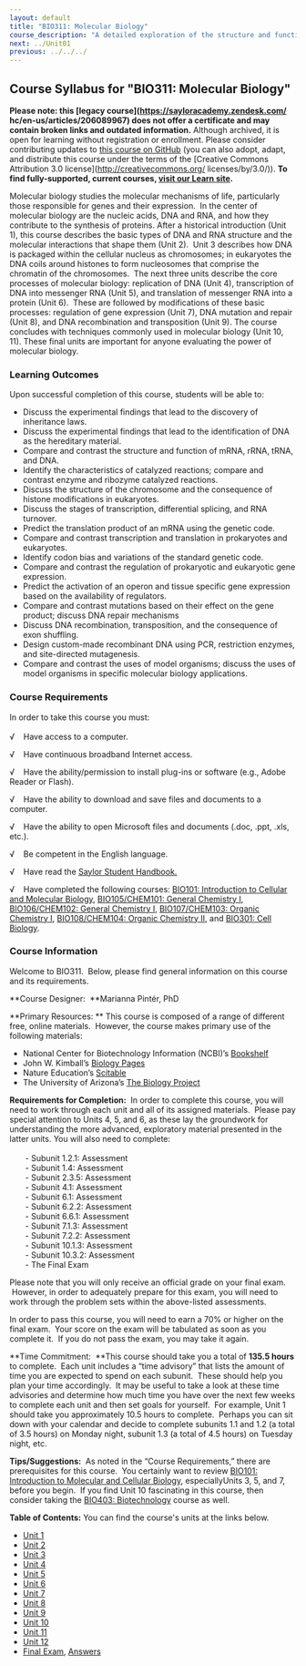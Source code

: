 ```yaml
---
layout: default
title: "BIO311: Molecular Biology"
course_description: "A detailed exploration of the structure and function of DNA and RNA and how these nucleic acids are used to form proteins, and their importance in genetics and inheritance. Special emphasis is placed on DNA replication, transcription, gene expression, mutation and repair, recombination, molecular techniques, and appropriate molecular models."
next: ../Unit01
previous: ../../../
---
```

Course Syllabus for "BIO311: Molecular Biology"
-----------------------------------------------

**Please note: this [legacy course](https://sayloracademy.zendesk.com/
hc/en-us/articles/206089967) does not offer a certificate and may contain 
broken links and outdated information.** Although archived, it is open 
for learning without registration or enrollment. Please consider contributing 
updates to [this course on GitHub](https://github.com/saylordotorg/course_bio311) 
(you can also adopt, adapt, and distribute this course under the terms of 
the [Creative Commons Attribution 3.0 license](http://creativecommons.org/
licenses/by/3.0/)). **To find fully-supported, current courses, [visit our 
Learn site](https://learn.saylor.org).**

Molecular biology studies the molecular mechanisms of life, particularly
those responsible for genes and their expression.  In the center of
molecular biology are the nucleic acids, DNA and RNA, and how they
contribute to the synthesis of proteins. After a historical introduction
(Unit 1), this course describes the basic types of DNA and RNA structure
and the molecular interactions that shape them (Unit 2).  Unit 3
describes how DNA is packaged within the cellular nucleus as
chromosomes; in eukaryotes the DNA coils around histones to form
nucleosomes that comprise the chromatin of the chromosomes.  The next
three units describe the core processes of molecular biology:
replication of DNA (Unit 4), transcription of DNA into messenger RNA
(Unit 5), and translation of messenger RNA into a protein (Unit 6). 
These are followed by modifications of these basic processes: regulation
of gene expression (Unit 7), DNA mutation and repair (Unit 8), and DNA
recombination and transposition (Unit 9). The course concludes with
techniques commonly used in molecular biology (Unit 10, 11). These final
units are important for anyone evaluating the power of molecular
biology.

### Learning Outcomes

Upon successful completion of this course, students will be able to:  

-   Discuss the experimental findings that lead to the discovery of
    inheritance laws.
-   Discuss the experimental findings that lead to the identification of
    DNA as the hereditary material.
-   Compare and contrast the structure and function of mRNA, rRNA, tRNA,
    and DNA.
-   Identify the characteristics of catalyzed reactions; compare and
    contrast enzyme and ribozyme catalyzed reactions.
-   Discuss the structure of the chromosome and the consequence of
    histone modifications in eukaryotes.
-   Discuss the stages of transcription, differential splicing, and RNA
    turnover.
-   Predict the translation product of an mRNA using the genetic code.
-   Compare and contrast transcription and translation in prokaryotes
    and eukaryotes.
-   Identify codon bias and variations of the standard genetic code.
-   Compare and contrast the regulation of prokaryotic and eukaryotic
    gene expression.
-   Predict the activation of an operon and tissue specific gene
    expression based on the availability of regulators.
-   Compare and contrast mutations based on their effect on the gene
    product; discuss DNA repair mechanisms
-   Discuss DNA recombination, transposition, and the consequence of
    exon shuffling.
-   Design custom-made recombinant DNA using PCR, restriction enzymes,
    and site-directed mutagenesis.
-   Compare and contrast the uses of model organisms; discuss the uses
    of model organisms in specific molecular biology applications.

### Course Requirements

In order to take this course you must:  
    
 √    Have access to a computer.  
  
 √    Have continuous broadband Internet access.  
  
 √    Have the ability/permission to install plug-ins or software (e.g.,
Adobe Reader or Flash).  
  
 √    Have the ability to download and save files and documents to a
computer.  
  
 √    Have the ability to open Microsoft files and documents (.doc,
.ppt, .xls, etc.).  
  
 √    Be competent in the English language.

√    Have read the [Saylor Student
Handbook.](https://resources.saylor.org/wwwresources/archived/site/wp-content/uploads/2012/05/Saylor-StudentHandbook.pdf)

√    Have completed the following courses: [BIO101: Introduction to
Cellular and Molecular Biology](http://www.saylor.org/courses/bio101a/),
[BIO105/CHEM101: General Chemistry
I](http://www.saylor.org/courses/bio107/), [BIO106/CHEM102: General
Chemistry I](http://www.saylor.org/courses/bio106/), [BIO107/CHEM103:
Organic Chemistry I](http://www.saylor.org/courses/bio107/),
[BIO108/CHEM104: Organic Chemistry
II](http://www.saylor.org/courses/bio108/), and [BIO301: Cell
Biology](http://www.saylor.org/courses/bio301/). 

### Course Information

Welcome to BIO311.  Below, please find general information on this
course and its requirements. 

**Course Designer:  **Marianna Pintér, PhD

**Primary Resources: ** This course is composed of a range of different
free, online materials.  However, the course makes primary use of the
following materials:

- National Center for Biotechnology Information (NCBI)’s
[Bookshelf](http://www.ncbi.nlm.nih.gov/books)  
 - John W. Kimball’s [Biology
Pages](http://users.rcn.com/jkimball.ma.ultranet/BiologyPages/)  
 - Nature Education’s [Scitable](http://www.nature.com/scitable)  
 - The University of Arizona’s [The Biology
Project](http://www.biology.arizona.edu/)

**Requirements for Completion:**  In order to complete this course, you
will need to work through each unit and all of its assigned materials.
 Please pay special attention to Units 4, 5, and 6, as these lay the
groundwork for understanding the more advanced, exploratory material
presented in the latter units. You will also need to complete:  
    
        - Subunit 1.2.1: Assessment  
        - Subunit 1.4: Assessment  
        - Subunit 2.3.5: Assessment  
        - Subunit 4.1: Assessment  
        - Subunit 6.1: Assessment  
        - Subunit 6.2.2: Assessment  
        - Subunit 6.6.1: Assessment  
        - Subunit 7.1.3: Assessment  
        - Subunit 7.2.2: Assessment  
        - Subunit 10.1.3: Assessment  
        - Subunit 10.3.2: Assessment  
        - The Final Exam

Please note that you will only receive an official grade on your final
exam.  However, in order to adequately prepare for this exam, you will
need to work through the problem sets within the above-listed
assessments.

In order to pass this course, you will need to earn a 70% or higher on
the final exam.  Your score on the exam will be tabulated as soon as you
complete it.  If you do not pass the exam, you may take it again.

**Time Commitment:  **This course should take you a total of **135.5
hours** to complete.  Each unit includes a “time advisory” that lists
the amount of time you are expected to spend on each subunit.  These
should help you plan your time accordingly.  It may be useful to take a
look at these time advisories and determine how much time you have over
the next few weeks to complete each unit and then set goals for
yourself.  For example, Unit 1 should take you approximately 10.5 hours
to complete.  Perhaps you can sit down with your calendar and decide to
complete subunits 1.1 and 1.2 (a total of 3.5 hours) on Monday night,
subunit 1.3 (a total of 4.5 hours) on Tuesday night, etc.

**Tips/Suggestions:**  As noted in the “Course Requirements,” there are
prerequisites for this course.  You certainly want to review [BIO101:
Introduction to Molecular and Cellular
Biology](http://www.saylor.org/courses/bio101/), especiallyUnits 3, 5,
and 7, before you begin.  If you find Unit 10 fascinating in this
course, then consider taking the [BIO403:
Biotechnology](http://www.saylor.org/courses/bio403/) course as well.  

**Table of Contents:** You can find the course's units at the links below.

- [Unit 1](https://legacy.saylor.org/bio311/Unit01/)
- [Unit 2](https://legacy.saylor.org/bio311/Unit02/)
- [Unit 3](https://legacy.saylor.org/bio311/Unit03/)
- [Unit 4](https://legacy.saylor.org/bio311/Unit04/)
- [Unit 5](https://legacy.saylor.org/bio311/Unit05/)
- [Unit 6](https://legacy.saylor.org/bio311/Unit06/)
- [Unit 7](https://legacy.saylor.org/bio311/Unit07/)
- [Unit 8](https://legacy.saylor.org/bio311/Unit08/)
- [Unit 9](https://legacy.saylor.org/bio311/Unit09/)
- [Unit 10](https://legacy.saylor.org/bio311/Unit10/)
- [Unit 11](https://legacy.saylor.org/bio311/Unit11/)
- [Unit 12](https://legacy.saylor.org/bio311/Unit12/)
- [Final Exam](http://saylordotorg.github.io/LegacyExams/BIO/BIO311/BIO311-FinalExam.html), [Answers](http://saylordotorg.github.io/LegacyExams/BIO/BIO311/BIO311-FinalExam-Answers.html)
